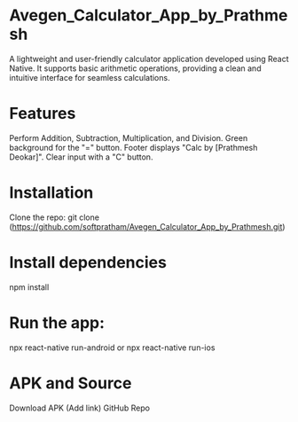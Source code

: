 # Avegen_Calculator_App_by_Prathmesh
A lightweight and user-friendly calculator application developed using React Native. It supports basic arithmetic operations, providing a clean and intuitive interface for seamless calculations.
# Features
Perform Addition, Subtraction, Multiplication, and Division. Green background for the "=" button. Footer displays "Calc by [Prathmesh Deokar]". Clear input with a "C" button.
# Installation
Clone the repo: git clone (https://github.com/softpratham/Avegen_Calculator_App_by_Prathmesh.git)
# Install dependencies
npm install
# Run the app:
npx react-native run-android or npx react-native run-ios
# APK and Source
Download APK (Add link) GitHub Repo
